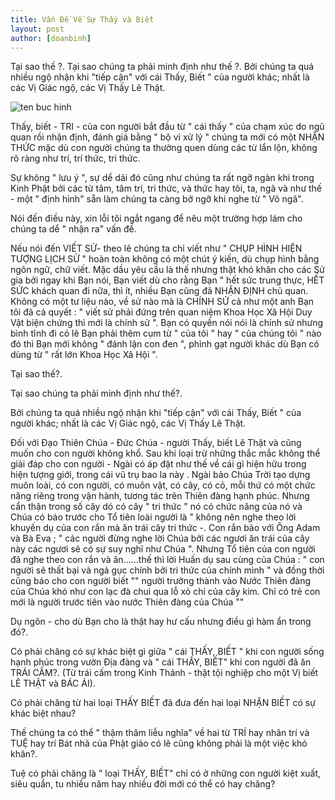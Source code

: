 ```yaml
---
title: Vấn Đề Về Sự Thấy và Biết
layout: post
author: [doanbinh]
---
```


Tại sao thế ?. Tại sao chúng ta phải minh định như thế ?. Bởi chúng ta quá nhiều ngộ nhận khi "tiếp cận" với cái Thấy, Biết " của người khác; nhất là các Vị Giác ngộ, các Vị Thấy Lẽ Thật.

![ten buc hinh](http://mobile.vtc.vn/uploads/mecon/c/2018/04/13/a5235238-684d-40bb-86d7-9065707eacc2.jpg "ten buc hinh")

Thấy, biết - TRI - của con người bắt đầu từ " cái thấy " của chạm xúc do ngũ quan rồi nhận định, đánh giá bằng " bộ vi xử lý " chúng ta mới có một NHẬN THỨC mặc dù con người chúng ta thường quen dùng các từ lẩn lộn, không rõ ràng như trí, trí thức, tri thức. 

Sự không " lưu ý ", sự dể dải đó cũng như chúng ta rất ngỡ ngàn khi trong Kinh Phật bởi các từ tâm, tâm trí, tri thức, và thức hay tôi, ta, ngã và như thế - một " định hình" sẵn làm chúng ta càng bở ngỡ khi nghe từ " Vô ngã". 

Nói đến điều này, xin lỗi tôi ngắt ngang để nêu một trường hợp lám cho chúng ta dể " nhận ra" vấn đề.

Nếu nói đến VIẾT SỬ- theo lẽ chúng ta chỉ viết như " CHỤP HÌNH HIỆN TƯỢNG LỊCH SỬ " hoàn toàn không có một chút ý kiến, dù chụp hình bằng ngôn ngữ, chữ viết. Mặc dầu yêu cầu là thế nhưng thật khó khăn cho các Sử gia bởi ngay khi Bạn nói, Bạn viết dù cho rằng Bạn " hết sức trung thực, HẾT SỨC khách quan đi nữa, thì ít, nhiều Bạn cũng đã NHẬN ĐỊNH chủ quan. Không có một tư liệu nào, về sử nào mà là CHÍNH SỬ cả như một anh Bạn tôi đã cả quyết : " viết sử phải đứng trên quan niệm Khoa Học Xã Hội Duy Vật biện chứng thì mới là chính sử ". Bạn có quyền nói nói là chính sử nhưng bình tĩnh đi có lẽ Bạn phải thêm cụm từ " của tôi " hay " của chúng tôi " nào đó thì Bạn mới không " đánh lận con đen ", phỉnh gạt người khác dù Bạn có dùng từ " rất lớn Khoa Học Xã Hội ".

Tại sao thế?. 

Tại sao chúng ta phải minh định như thế?.

Bởi chúng ta quá nhiều ngộ nhận khi "tiếp cận" với cái Thấy, Biết " của người khác; nhất là các Vị Giác ngộ, các Vị Thấy Lẽ Thật.

Đối với Đạo Thiên Chúa - Đức Chúa - người Thấy, biết Lẽ Thật và cũng muốn cho con người không khổ. Sau khi loại trừ những thắc mắc không thể giải đáp cho con người - Ngài có áp đặt như thế về cái gì hiện hữu trong hiện tượng giới, trong cái vũ trụ bao la này . Ngài bảo Chúa Trời tạo dựng muôn loài, có con người, có muôn vật, có cây, có cỏ, mỗi thứ có một chức năng riêng trong vận hành, tương tác trên Thiên đàng hạnh phúc. Nhưng cẩn thận trong số cây dó có cây " tri thức " nó có chức năng của nó và Chúa có báo trước cho Tổ tiên loài người là " không nên nghe theo lời khuyến dụ của con rắn mà ăn trái cây tri thức -. Con rắn bảo với Ông Adam và Bà Eva ; " các người đừng nghe lời Chúa bởi các ngươi ăn trái của cây này các ngươi sẽ có sự suy nghĩ như Chúa ". Nhưng Tổ tiên của con người đã nghe theo con rắn và ăn......thế thì lời Huấn dụ sau cùng của Chúa : " con người sẽ thất bại và ngả gục chính bởi tri thức của chính mình " và đồng thời cũng báo cho con người biết "" người trưởng thành vào Nước Thiên đàng của Chúa khó như con lạc đà chui qua lỗ xỏ chỉ của cây kim. Chỉ có trẻ con mới là người trước tiên vào nước Thiên đàng của Chúa ""

Dụ ngôn - cho dù Bạn cho là thật hay hư cấu nhưng điều gì hàm ẩn trong đó?.

Có phải chăng có sự khác biệt gì giữa " cái THẤY, BIẾT " khi con người sống hạnh phúc trong vườn Địa đàng và " cái THẤY, BIẾT" khi con người đã ăn TRÁI CẤM?. (Từ trái cấm trong Kinh Thánh - thật tội nghiệp cho một Vị biết LẼ THẬT và BÁC ÁI).

Có phải chăng từ hai loại THẤY BIẾT đã đưa đến hai loại NHẬN BIẾT có sự khác biệt nhau?

Thế chúng ta có thể " thậm thâm liễu nghĩa" về hai từ TRÍ hay nhân trí và TUỆ hay trí Bát nhã của Phật giáo có lẽ cũng không phải là một việc khó khăn?. 

Tuệ có phải chăng là " loại THẤY, BIẾT" chỉ có ở những con người kiệt xuất, siêu quần, tu nhiều năm hay nhiều đời mới có thể có hay chăng?